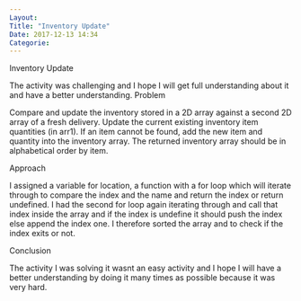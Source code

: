 ```yaml
---
Layout:
Title: "Inventory Update"
Date: 2017-12-13 14:34
Categorie:
---
```


Inventory Update

The activity was challenging and I hope I will get full understanding about it and have a better understanding. 
Problem 

Compare and update the inventory stored in a 2D array against a second 2D array of a fresh delivery. Update the current existing inventory item quantities (in arr1). If an item cannot be found, add the new item and quantity into the inventory array. The returned inventory array should be in alphabetical order by item.

Approach

I assigned a variable for location, a function with a for loop which will iterate through to compare the index and the name and return the index or return undefined.
I had the second for loop again iterating through and call that index inside the array and if the index is undefine it should push the index else append the index one. I therefore sorted the array and to check if the index exits or not. 

Conclusion

The activity I was solving it wasnt an easy activity and I hope I will have a better understanding by doing it many times as possible because it was very hard.